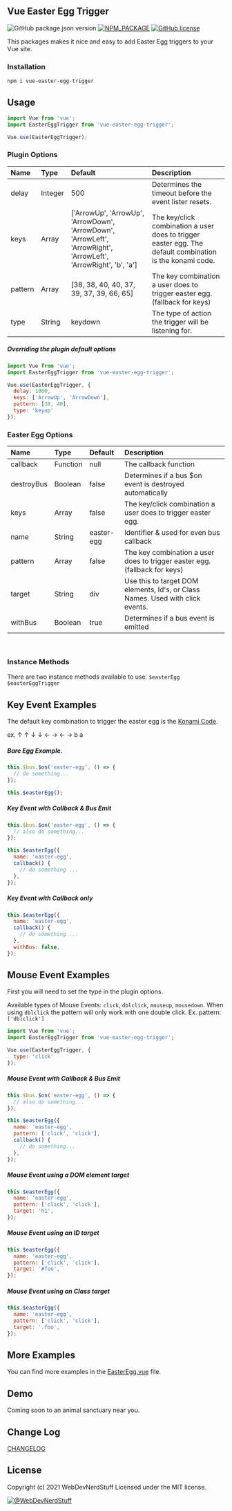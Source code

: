 
Vue Easter Egg Trigger
-------

![GitHub package.json version](https://img.shields.io/github/package-json/v/webdevnerdstuff/vue-easter-egg-trigger) [![NPM_PACKAGE](https://img.shields.io/badge/NPM%20-Package-%23cb3837)](https://www.npmjs.com/package/vue-easter-egg-trigger) [![GitHub license](https://img.shields.io/github/license/webdevnerdstuff/vue-easter-egg-trigger)](https://github.com/webdevnerdstuff/vue-easter-egg-trigger/blob/main/LICENSE.md)

This packages makes it nice and easy to add Easter Egg triggers to your Vue site.


### Installation
 
```
npm i vue-easter-egg-trigger
```

## Usage
 
```javascript
import Vue from 'vue';
import EasterEggTrigger from 'vue-easter-egg-trigger';

Vue.use(EasterEggTrigger);
```

### Plugin Options
 
Name    | Type    | Default  | Description
:-----  | :------ | :-----   | :-----
delay   | Integer | 500 | Determines the timeout before the event lister resets.
keys    | Array   | ['ArrowUp', 'ArrowUp', 'ArrowDown', 'ArrowDown', 'ArrowLeft', 'ArrowRight', 'ArrowLeft', 'ArrowRight', 'b', 'a'] | The key/click combination a user does to trigger easter egg. The default combination is the konami code.
pattern | Array   |  [38, 38, 40, 40, 37, 39, 37, 39, 66, 65] | The key combination a user does to trigger easter egg. (fallback for keys)
type    | String  | keydown | The type of action the trigger will be listening for.
 
##### Overriding the plugin default options
 
```javascript
import Vue from 'vue';
import EasterEggTrigger from 'vue-easter-egg-trigger';

Vue.use(EasterEggTrigger, {
  delay: 1000,
  keys: ['ArrowUp', 'ArrowDown'],
  pattern: [38, 40],
  type: 'keyup'
});
```

### Easter Egg Options
 
Name          | Type    | Default     | Description
:-----        | :------ | :-----      | :-----
callback      | Function | null       | The callback function
destroyBus    | Boolean  | false      | Determines if a bus $on event is destroyed automatically
keys          | Array    | false      | The key/click combination a user does to trigger easter egg.
name          | String   | easter-egg | Identifier & used for even bus callback
pattern       | Array    | false      | The key combination a user does to trigger easter egg. (fallback for keys)
target        | String   | div        | Use this to target DOM elements, Id's, or Class Names. Used with click events.
withBus       | Boolean  | true       | Determines if a bus event is emitted
<br>

### Instance Methods
 
There are two instance methods available to use.
`$easterEgg`
`$easterEggTrigger`
 
## Key Event Examples
 
The default key combination to trigger the easter egg is the [Konami Code](https://en.wikipedia.org/wiki/Konami_Code).
 
ex. &#x2191; &#x2191; &#x2193; &#x2193; &#x2190; &#x2192; &#x2190; &#x2192; b a

##### Bare Egg Example.
 

```javascript
this.$bus.$on('easter-egg', () => {
  // do something...
});

this.$easterEgg();
```

##### Key Event with Callback & Bus Emit
 

```javascript
this.$bus.$on('easter-egg', () => {
  // also do something...
});

this.$easterEgg({
  name: 'easter-egg',
  callback() {
    // do something ...
  },
});
```
 
##### Key Event with Callback only
 

```javascript
this.$easterEgg({
  name: 'easter-egg',
  callback() {
    // do something ...
  },
  withBus: false,
});
```

## Mouse Event Examples

First you will need to set the type in the plugin options.
 
Available types of Mouse Events: `click`, `dblclick`, `mouseup`, `mousedown`. 
When using `dblclick` the pattern will only work with one double click. Ex. pattern: `['dblclick']`

```javascript
import Vue from 'vue';
import EasterEggTrigger from 'vue-easter-egg-trigger';

Vue.use(EasterEggTrigger, {
  type: 'click'
});
```
 
##### Mouse Event with Callback & Bus Emit
 

```javascript
this.$bus.$on('easter-egg', () => {
  // also do something...
});

this.$easterEgg({
  name: 'easter-egg',
  pattern: ['click', 'click'],
  callback() {
    // do something...
  },
});
```
 
 #####  Mouse Event using a DOM element target

```javascript
this.$easterEgg({
  name: 'easter-egg',
  pattern: ['click', 'click'],
  target: 'h1',
});
```
 
 #####  Mouse Event using an ID target

```javascript
this.$easterEgg({
  name: 'easter-egg',
  pattern: ['click', 'click'],
  target: '#foo',
});
```
 
 #####  Mouse Event using an Class target

```javascript
this.$easterEgg({
  name: 'easter-egg',
  pattern: ['click', 'click'],
  target: '.foo',
});
```
 
## More Examples
 
You can find more examples in the [EasterEgg.vue](https://github.com/webdevnerdstuff/vue-easter-egg-trigger/blob/main/src/components/EasterEgg.vue) file.
 
## Demo
 
Coming soon to an animal sanctuary near you.
 
## Change Log

[CHANGELOG](https://github.com/webdevnerdstuff/vue-easter-egg-trigger/blob/main/CHANGELOG.md)
 

## License

Copyright (c) 2021 WebDevNerdStuff
Licensed under the MIT license.

[![@WebDevNerdStuff](https://img.shields.io/badge/github-webdevnerdstuff-brightgreen.svg)](https://github.com/webdevnerdstuff)

